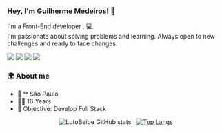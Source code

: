 
### Hey, I'm Guilherme Medeiros!  👋

I'm a Front-End developer . 💻 <br>
I'm passionate about solving problems and learning. Always open to new challenges and ready to face changes.
<p>
<a href="https://www.linkedin.com/in/guilherme-de-amorim-medeiros-2019341ba/"><img src="https://img.shields.io/badge/LinkedIn-0077B5?style=for-the-badge&logo=linkedin&logoColor=white"/></a> 
<a href="https://twitter.com/Medeirosx_"><img src="https://img.shields.io/badge/Twitter-1DA1F2?style=for-the-badge&logo=twitter&logoColor=white"/></a> 
<!--<a href="https://discord.com/"><img src="https://img.shields.io/badge/Discord-7289DA?style=for-the-badge&logo=discord&logoColor=white"/></a> -->
<a href="mailto:guilhermedeamorimmedeiros@yahoo.com.br ?subject=Hello"><img src="https://img.shields.io/badge/Gmail-D14836?style=for-the-badge&logo=gmail&logoColor=white"/></a>
<a href="https://www.instagram.com/eh_guilherme/">
 <img src="https://img.shields.io/badge/Instagram-e2725b?style=for-the-badge&logo=Instagram&logoColor=white" />
</a>

### 🌍 About me 
- 📍 ˢᵖ  São Paulo 
- 🧑🏻 16 Years
- 🚀 Objective: Develop Full Stack

<div align="center">

![LutoBeibe GitHub stats](https://github-readme-stats.vercel.app/api?username=LutoBeibe&show_icons=true&theme=dracula) &nbsp;
[![Top Langs](https://github-readme-stats.vercel.app/api/top-langs/?username=LutoBeibe&layout=compact&theme=dracula)](https://github.com/LutoBeibe/github-readme-stats)
</div>
<!--
**LutoBeibe/LutoBeibe** is a ✨ _special_ ✨ repository because its `README.md` (this file) appears on your GitHub profile.

Here are some ideas to get you started:

- 🔭 I’m currently working on ...
- 🌱 I’m currently learning ...
- 👯 I’m looking to collaborate on ...
- 🤔 I’m looking for help with ...
- 💬 Ask me about ...
- 📫 How to reach me: ...
- 😄 Pronouns: ...
- ⚡ Fun fact: ...
-->
